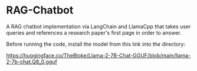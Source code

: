 # RAG-Chatbot
A RAG chatbot implementation via LangChain and LlamaCpp that takes user queries and references a research paper's first page in order to answer. 

Before running the code, install the model from this link into the directory:

https://huggingface.co/TheBloke/Llama-2-7B-Chat-GGUF/blob/main/llama-2-7b-chat.Q8_0.gguf
